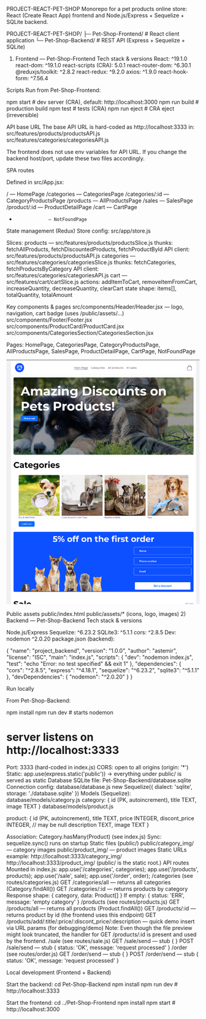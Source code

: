 PROJECT-REACT-PET-SHOP
Monorepo for a pet products online store: React (Create React App) frontend and Node.js/Express + Sequelize + SQLite backend.

PROJECT-REACT-PET-SHOP/
├─ Pet-Shop-Frontend/   # React client application
└─ Pet-Shop-Backend/    # REST API (Express + Sequelize + SQLite)

1) Frontend — Pet-Shop-Frontend
Tech stack & versions
React: ^19.1.0
react-dom: ^19.1.0
react-scripts (CRA): 5.0.1
react-router-dom: ^6.30.1
@reduxjs/toolkit: ^2.8.2
react-redux: ^9.2.0
axios: ^1.9.0
react-hook-form: ^7.56.4



Scripts
Run from Pet-Shop-Frontend:

npm start       # dev server (CRA), default: http://localhost:3000
npm run build   # production build
npm test        # tests (CRA)
npm run eject   # CRA eject (irreversible)

API base URL
The base API URL is hard-coded as http://localhost:3333 in:
src/features/products/productsAPI.js
src/features/categories/categoriesAPI.js

The frontend does not use env variables for API URL. If you change the backend host/port, update these two files accordingly.

SPA routes

Defined in src/App.jsx:

/                 — HomePage
/categories       — CategoriesPage
/categories/:id   — CategoryProductsPage
/products         — AllProductsPage
/sales            — SalesPage
/product/:id      — ProductDetailPage
/cart             — CartPage
*                 — NotFoundPage

State management (Redux)
Store config: src/app/store.js

Slices:
products — src/features/products/productsSlice.js
thunks: fetchAllProducts, fetchDiscountedProducts, fetchProductById
API client: src/features/products/productsAPI.js
categories — src/features/categories/categoriesSlice.js
thunks: fetchCategories, fetchProductsByCategory
API client: src/features/categories/categoriesAPI.js
cart — src/features/cart/cartSlice.js
actions: addItemToCart, removeItemFromCart, increaseQuantity, decreaseQuantity, clearCart
state shape: items[], totalQuantity, totalAmount

Key components & pages
src/components/Header/Header.jsx — logo, navigation, cart badge (uses /public/assets/...)
src/components/Footer/Footer.jsx
src/components/ProductCard/ProductCard.jsx
src/components/CategoriesSection/CategoriesSection.jsx

Pages: HomePage, CategoriesPage, CategoryProductsPage, AllProductsPage, SalesPage, ProductDetailPage, CartPage, NotFoundPage

![Превью проекта](https://github.com/MaxN64/PROJECT-REACT-Pet-SHOP/blob/master/Pet-Shop-Frontend/public/docs/190815.png)



Public assets
public/index.html
public/assets/* (icons, logo, images)
2) Backend — Pet-Shop-Backend
Tech stack & versions

Node.js/Express
Sequelize: ^6.23.2
SQLite3: ^5.1.1
cors: ^2.8.5
Dev: nodemon ^2.0.20
package.json (backend):

{
  "name": "project_backend",
  "version": "1.0.0",
  "author": "astemir",
  "license": "ISC",
  "main": "index.js",
  "scripts": {
    "dev": "nodemon index.js",
    "test": "echo \"Error: no test specified\" && exit 1"
  },
  "dependencies": {
    "cors": "^2.8.5",
    "express": "^4.18.1",
    "sequelize": "^6.23.2",
    "sqlite3": "^5.1.1"
  },
  "devDependencies": {
    "nodemon": "^2.0.20"
  }
}

Run locally

From Pet-Shop-Backend:

npm install
npm run dev        # starts nodemon
# server listens on http://localhost:3333


Port: 3333 (hard-coded in index.js)
CORS: open to all origins (origin: '*')
Static: app.use(express.static('public')) → everything under public/ is served as static
Database
SQLite file: Pet-Shop-Backend/database.sqlite
Connection config: database/database.js
new Sequelize({ dialect: 'sqlite', storage: './database.sqlite' })
Models (Sequelize):
database/models/category.js
category: { id (PK, autoincrement), title TEXT, image TEXT }
database/models/product.js

product: {
  id (PK, autoincrement),
  title TEXT,
  price INTEGER,
  discont_price INTEGER,   // may be null
  description TEXT,
  image TEXT
}


Association: Category.hasMany(Product) (see index.js)
Sync: sequelize.sync() runs on startup
Static files (public/)
public/category_img/ — category images
public/product_img/ — product images
Static URLs example:
http://localhost:3333/category_img/<file>
http://localhost:3333/product_img/<file>
(public/ is the static root.)
API routes
Mounted in index.js:
app.use('/categories', categories);
app.use('/products', products);
app.use('/sale', sale);
app.use('/order', order);
/categories (see routes/categories.js)
GET /categories/all — returns all categories (Category.findAll())
GET /categories/:id — returns products by category
Response shape: { category, data: Product[] }
If empty: { status: 'ERR', message: 'empty category' }
/products (see routes/products.js)
GET /products/all — returns all products (Product.findAll())
GET /products/:id — returns product by id (the frontend uses this endpoint)
GET /products/add/:title/:price/:discont_price/:description — quick demo insert via URL params (for debugging/demo)
Note: Even though the file preview might look truncated, the handler for GET /products/:id is present and used by the frontend.
/sale (see routes/sale.js)
GET /sale/send — stub { }
POST /sale/send — stub { status: 'OK', message: 'request processed' }
/order (see routes/order.js)
GET /order/send — stub { }
POST /order/send — stub { status: 'OK', message: 'request processed' }

Local development (Frontend + Backend)

Start the backend:
cd Pet-Shop-Backend
npm install
npm run dev            # http://localhost:3333


Start the frontend:
cd ../Pet-Shop-Frontend
npm install
npm start              # http://localhost:3000
